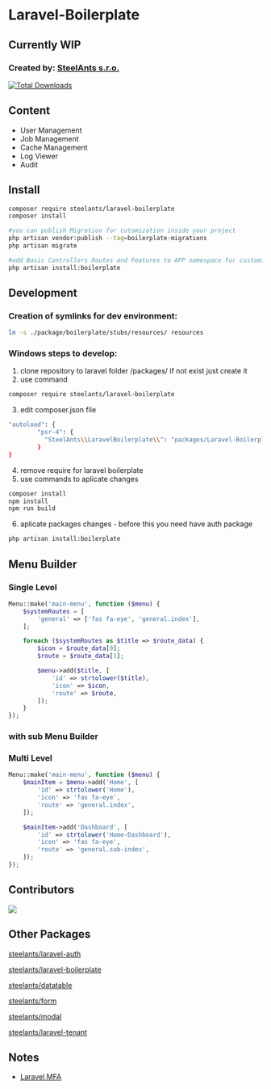 # Laravel-Boilerplate

## Currently WIP

### Created by: [SteelAnts s.r.o.](https://www.steelants.cz/)

[![Total Downloads](https://img.shields.io/packagist/dt/steelants/laravel-boilerplate.svg?style=flat-square)](https://packagist.org/packages/steelants/laravel-boilerplate)

## Content
- User Management
- Job Management
- Cache Management
- Log Viewer
- Audit

## Install

```bash
composer require steelants/laravel-boilerplate
composer install

#you can publish Migration for cutomization inside your project
php artisan vendor:publish --tag=boilerplate-migrations
php artisan migrate

#add Basic Controllers Routes and Features to APP namespace for customization
php artisan install:boilerplate
```

## Development

### Creation of symlinks for dev environment:

```bash
ln -s ./package/boilerplate/stubs/resources/ resources
```

### Windows steps to develop:

1. clone repository to laravel folder /packages/ if not exist just create it
2. use command
```bash
composer require steelants/laravel-boilerplate
```
3. edit composer.json file
```bash
"autoload": {
        "psr-4": {
          "SteelAnts\\LaravelBoilerplate\\": "packages/Laravel-Boilerplate/src/"
        }
}
```
4. remove require for laravel boilerplate
5. use commands to aplicate changes
```bash
composer install
npm install
npm run build
```
6. aplicate packages changes - before this you need have auth package
```bash
php artisan install:boilerplate
```

## Menu Builder
### Single Level
```php
Menu::make('main-menu', function ($menu) {
    $systemRoutes = [
        'general' => ['fas fa-eye', 'general.index'],
    ];

    foreach ($systemRoutes as $title => $route_data) {
        $icon = $route_data[0];
        $route = $route_data[1];

        $menu->add($title, [
            'id' => strtolower($title),
            'icon' => $icon,
            'route' => $route,
        ]);
    }
});
```
### with sub Menu  Builder
### Multi Level
```php
Menu::make('main-menu', function ($menu) {
    $mainItem = $menu->add('Home', [
        'id' => strtolower('Home'),
        'icon' => 'fas fa-eye',
        'route' => 'general.index',
    ]);

    $mainItem->add('Dashboard', [
        'id' => strtolower('Home-Dashboard'),
        'icon' => 'fas fa-eye',
        'route' => 'general.sub-index',
    ]);
});
```

## Contributors
<a href="https://github.com/steelants/Laravel-Boilerplate/graphs/contributors">
  <img src="https://contrib.rocks/image?repo=steelants/Laravel-Boilerplate" />
</a>

## Other Packages
[steelants/laravel-auth](https://github.com/steelants/laravel-auth)

[steelants/laravel-boilerplate](https://github.com/steelants/Laravel-Boilerplate)

[steelants/datatable](https://github.com/steelants/Livewire-DataTable)

[steelants/form](https://github.com/steelants/Laravel-Form)

[steelants/modal](https://github.com/steelants/Livewire-Modal)

[steelants/laravel-tenant](https://github.com/steelants/Laravel-Tenant)


## Notes
* [Laravel MFA](https://dev.to/roxie/how-to-add-google-s-two-factor-authentication-to-a-laravel-8-application-4jjp)
